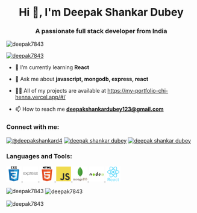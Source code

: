 <h1 align="center">Hi 👋, I'm Deepak Shankar Dubey</h1>
<h3 align="center">A passionate full stack developer from India</h3>


<p align="left"> <img src="https://komarev.com/ghpvc/?username=deepak7843&label=Profile%20views&color=0e75b6&style=flat" alt="deepak7843" /> </p>

<p align="left"> <a href="https://github.com/ryo-ma/github-profile-trophy"><img src="https://github-profile-trophy.vercel.app/?username=deepak7843" alt="deepak7843" /></a> </p>

- 🌱 I’m currently learning **React**

- 💬 Ask me about **javascript, mongodb, express, react**
- 👨‍💻 All of my projects are available at https://my-portfolio-chi-henna.vercel.app/#/

- 📫 How to reach me **deepakshankardubey123@gmail.com**

<h3 align="left">Connect with me:</h3>
<p align="left">
<a href="https://twitter.com/@deepakshankard4" target="blank"><img align="center" src="https://raw.githubusercontent.com/rahuldkjain/github-profile-readme-generator/master/src/images/icons/Social/twitter.svg" alt="@deepakshankard4" height="30" width="40" /></a>
<a href="https://linkedin.com/in/deepak-shankar-dubey" target="blank"><img align="center" src="https://raw.githubusercontent.com/rahuldkjain/github-profile-readme-generator/master/src/images/icons/Social/linked-in-alt.svg" alt="deepak shankar dubey" height="30" width="40" /></a>
<a href="https://fb.com/deepakshankar.dubey" target="blank"><img align="center" src="https://raw.githubusercontent.com/rahuldkjain/github-profile-readme-generator/master/src/images/icons/Social/facebook.svg" alt="deepak shankar dubey" height="30" width="40" /></a>
</p>

<h3 align="left">Languages and Tools:</h3>
<p align="left"> <a href="https://www.w3schools.com/css/" target="_blank" rel="noreferrer"> <img src="https://raw.githubusercontent.com/devicons/devicon/master/icons/css3/css3-original-wordmark.svg" alt="css3" width="40" height="40"/> </a> <a href="https://expressjs.com" target="_blank" rel="noreferrer"> <img src="https://raw.githubusercontent.com/devicons/devicon/master/icons/express/express-original-wordmark.svg" alt="express" width="40" height="40"/> </a> <a href="https://www.w3.org/html/" target="_blank" rel="noreferrer"> <img src="https://raw.githubusercontent.com/devicons/devicon/master/icons/html5/html5-original-wordmark.svg" alt="html5" width="40" height="40"/> </a> <a href="https://developer.mozilla.org/en-US/docs/Web/JavaScript" target="_blank" rel="noreferrer"> <img src="https://raw.githubusercontent.com/devicons/devicon/master/icons/javascript/javascript-original.svg" alt="javascript" width="40" height="40"/> </a> <a href="https://www.mongodb.com/" target="_blank" rel="noreferrer"> <img src="https://raw.githubusercontent.com/devicons/devicon/master/icons/mongodb/mongodb-original-wordmark.svg" alt="mongodb" width="40" height="40"/> </a> <a href="https://nodejs.org" target="_blank" rel="noreferrer"> <img src="https://raw.githubusercontent.com/devicons/devicon/master/icons/nodejs/nodejs-original-wordmark.svg" alt="nodejs" width="40" height="40"/> </a> <a href="https://reactjs.org/" target="_blank" rel="noreferrer"> <img src="https://raw.githubusercontent.com/devicons/devicon/master/icons/react/react-original-wordmark.svg" alt="react" width="40" height="40"/> </a> </p>

<p><img align="left" src="https://github-readme-stats.vercel.app/api/top-langs?username=deepak7843&show_icons=true&locale=en&layout=compact" alt="deepak7843" /></p>

<p>&nbsp;<img align="center" src="https://github-readme-stats.vercel.app/api?username=deepak7843&show_icons=true&locale=en" alt="deepak7843" /></p>

<p><img align="center" src="https://github-readme-streak-stats.herokuapp.com/?user=deepak7843&" alt="deepak7843" /></p>
